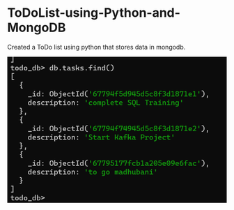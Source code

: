 # ToDoList-using-Python-and-MongoDB
Created a ToDo list using python that stores data in mongodb.

![image alt](https://github.com/riishav/ToDoList-using-Python-and-MongoDB/blob/main/Todolist.png?raw=true)
